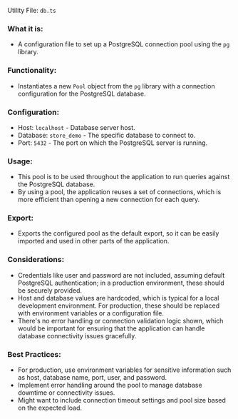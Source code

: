 Utility File: `db.ts`

### What it is:
- A configuration file to set up a PostgreSQL connection pool using the `pg` library.

### Functionality:
- Instantiates a new `Pool` object from the `pg` library with a connection configuration for the PostgreSQL database.

### Configuration:
- Host: `localhost` - Database server host.
- Database: `store_demo` - The specific database to connect to.
- Port: `5432` - The port on which the PostgreSQL server is running.

### Usage:
- This pool is to be used throughout the application to run queries against the PostgreSQL database.
- By using a pool, the application reuses a set of connections, which is more efficient than opening a new connection for each query.

### Export:
- Exports the configured pool as the default export, so it can be easily imported and used in other parts of the application.

### Considerations:
- Credentials like user and password are not included, assuming default PostgreSQL authentication; in a production environment, these should be securely provided.
- Host and database values are hardcoded, which is typical for a local development environment. For production, these should be replaced with environment variables or a configuration file.
- There's no error handling or connection validation logic shown, which would be important for ensuring that the application can handle database connectivity issues gracefully.

### Best Practices:
- For production, use environment variables for sensitive information such as host, database name, port, user, and password.
- Implement error handling around the pool to manage database downtime or connectivity issues.
- Might want to include connection timeout settings and pool size based on the expected load.
